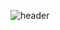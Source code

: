 
![header](https://capsule-render.vercel.app/api?type=Slice&color=333652&fontColor=FAD02C&height=300&section=header&text=dahye&fontSize=90&fontAlign=70&fontAlignY=30&rotate=20)


<!--
**dahye1013/dahye1013** is a ✨ _special_ ✨ repository because its `README.md` (this file) appears on your GitHub profile.

Here are some ideas to get you started:

- 🔭 I’m currently working on ...
- 🌱 I’m currently learning ...
- 👯 I’m looking to collaborate on ...
- 🤔 I’m looking for help with ...
- 💬 Ask me about ...
- 📫 How to reach me: ...
- 😄 Pronouns: ...
- ⚡ Fun fact: ...
✨⚡
-->
